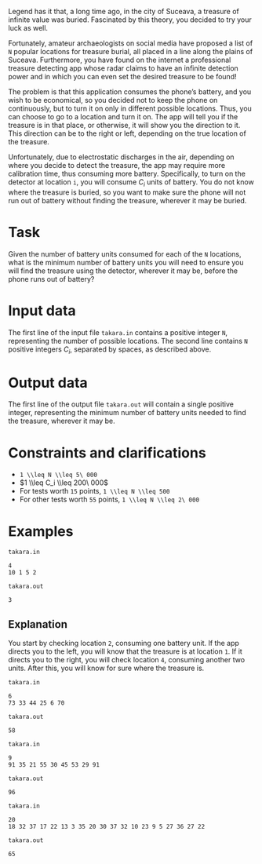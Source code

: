 Legend has it that, a long time ago, in the city of Suceava, a treasure of infinite value was buried. Fascinated by this theory, you decided to try your luck as well.

Fortunately, amateur archaeologists on social media have proposed a list of `N` popular locations for treasure burial, all placed in a line along the plains of Suceava. Furthermore, you have found on the internet a professional treasure detecting app whose radar claims to have an infinite detection power and in which you can even set the desired treasure to be found!

The problem is that this application consumes the phone’s battery, and you wish to be economical, so you decided not to keep the phone on continuously, but to turn it on only in different possible locations. Thus, you can choose to go to a location and turn it on. The app will tell you if the treasure is in that place, or otherwise, it will show you the direction to it. This direction can be to the right or left, depending on the true location of the treasure.

Unfortunately, due to electrostatic discharges in the air, depending on where you decide to detect the treasure, the app may require more calibration time, thus consuming more battery. Specifically, to turn on the detector at location `i`, you will consume $C_i$ units of battery. You do not know where the treasure is buried, so you want to make sure the phone will not run out of battery without finding the treasure, wherever it may be buried.

# Task
Given the number of battery units consumed for each of the `N` locations, what is the minimum number of battery units you will need to ensure you will find the treasure using the detector, wherever it may be, before the phone runs out of battery?

# Input data
The first line of the input file `takara.in` contains a positive integer `N`, representing the number of possible locations. The second line contains `N` positive integers $C_i$, separated by spaces, as described above.

# Output data
The first line of the output file `takara.out` will contain a single positive integer, representing the minimum number of battery units needed to find the treasure, wherever it may be.

# Constraints and clarifications
* `1 \\leq N \\leq 5\ 000`
* $1 \\leq C_i \\leq 200\ 000$
* For tests worth `15` points, `1 \\leq N \\leq 500`
* For other tests worth `55` points, `1 \\leq N \\leq 2\ 000`

# Examples
`takara.in`
```
4
10 1 5 2
```
`takara.out`
```
3
```

Explanation
---
You start by checking location `2`, consuming one battery unit.
If the app directs you to the left, you will know that the treasure is at location `1`.
If it directs you to the right, you will check location `4`, consuming another two units.
After this, you will know for sure where the treasure is.

`takara.in`
```
6
73 33 44 25 6 70
```
`takara.out`
```
58
```

`takara.in`
```
9
91 35 21 55 30 45 53 29 91
```
`takara.out`
```
96
```

`takara.in`
```
20
18 32 37 17 22 13 3 35 20 30 37 32 10 23 9 5 27 36 27 22
```
`takara.out`
```
65
```